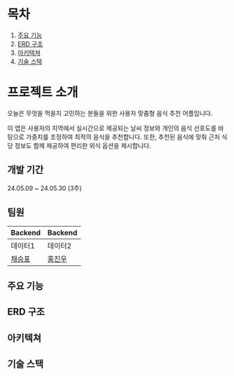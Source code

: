 # 목차


1. [주요 기능](#주요-기능)
2. [ERD 구조](#erd-구조)
3. [아키텍쳐](#아키텍쳐)
4. [기술 스택](#기술-스택)


# 프로젝트 소개

오늘은 무엇을 먹을지 고민하는 분들을 위한 사용자 맞춤형 음식 추천 어플입니다.

이 앱은 사용자의 지역에서 실시간으로 제공되는 날씨 정보와 개인의 음식 선호도를 바탕으로 가중치를 조정하여 최적의 음식을 추천합니다. 또한, 추천된 음식에 맞춰 근처 식당 정보도 함께 제공하여 편리한 외식 옵션을 제시합니다.

## 개발 기간

24.05.09 ~ 24.05.30 (3주)

## 팀원

| Backend | Backend | 
|-------|-------|
| 데이터1 | 데이터2 | 
| [채승표](https://github.com/py0o0)  | [홍진우](https://github.com/wqp99w)  |


## 주요 기능



## ERD 구조



## 아키텍쳐



## 기술 스택
